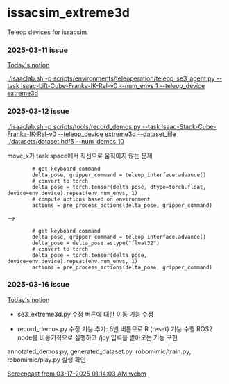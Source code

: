 # issacsim_extreme3d
Teleop devices for issacsim


### 2025-03-11 issue  
[Today's notion](./https://www.notion.so/joystick-ROS2-bridge-enable-1b2bcc8dc7cf8007b0a3ec791f04fb28?pvs=4)

[./isaaclab.sh -p scripts/environments/teleoperation/teleop_se3_agent.py --task Isaac-Lift-Cube-Franka-IK-Rel-v0 --num_envs 1 --teleop_device extreme3d](https://github.com/user-attachments/assets/a1a0ea0f-bfaf-4add-81ca-0ed0a18b8b44)


### 2025-03-12 issue  

[./isaaclab.sh -p scripts/tools/record_demos.py --task Isaac-Stack-Cube-Franka-IK-Rel-v0 --teleop_device extreme3d --dataset_file ./datasets/dataset.hdf5 --num_demos 10](https://github.com/user-attachments/assets/be65ed46-fcec-4e4e-86ff-a5d8da123137)

move_x가 task space에서 직선으로 움직이지 않는 문제

            # get keyboard command
            delta_pose, gripper_command = teleop_interface.advance()
            # convert to torch
            delta_pose = torch.tensor(delta_pose, dtype=torch.float, device=env.device).repeat(env.num_envs, 1)
            # compute actions based on environment
            actions = pre_process_actions(delta_pose, gripper_command)
--> 

            # get keyboard command
            delta_pose, gripper_command = teleop_interface.advance()
            delta_pose = delta_pose.astype("float32")
            # convert to torch
            delta_pose = torch.tensor(delta_pose, device=env.device).repeat(env.num_envs, 1)
            actions = pre_process_actions(delta_pose, gripper_command)  
            
### 2025-03-16 issue  

[Today's notion](./https://www.notion.so/1b8bcc8dc7cf8087971dd1602c88c69d?pvs=4)

- se3_extreme3d.py 수정
버튼에 대한 이동 기능 수정

- record_demos.py 수정
기능 추가: 6번 버튼으로 R (reset) 기능 수행
ROS2 node를 비동기적으로 실행하고 /joy 입력을 받아오는 기능 구현

annotated_demos.py, generated_dataset.py, robomimic/train.py, robomimic/play.py 실행 확인  

[Screencast from 03-17-2025 01:14:03 AM.webm](https://github.com/user-attachments/assets/88298c44-c288-4a6a-ba93-f94365f29ab4)
